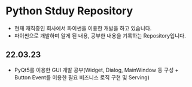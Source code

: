 # Python Stduy Repository
+ 현재 재직중인 회사에서 파이썬을 이용한 개발을 하고 있습니다.
+ 파이썬으로 개발하며 알게 된 내용, 공부한 내용을 기록하는 Repository입니다.


## 22.03.23
+ PyQt5를 이용한 GUI 개발 공부(Widget, Dialog, MainWindow 등 구성 + Button Event를 이용한 필요 비즈니스 로직 구현 및 Serving)

